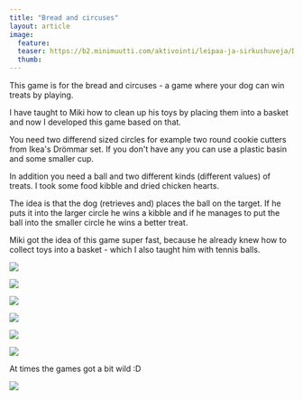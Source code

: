 ```yaml
---
title: "Bread and circuses"
layout: article
image:
  feature:
  teaser: https://b2.minimuutti.com/aktivointi/leipaa-ja-sirkushuveja/DS61427_-245px.jpg
  thumb:
---
```


This game is for the bread and circuses - a game where your dog can win treats by playing.

I have taught to Miki how to clean up his toys by placing them into a basket and now I developed this game based on that.

You need two differend sized circles for example two round cookie cutters from Ikea's Drömmar set. If you don't have any you can use a plastic basin and some smaller cup.

In addition you need a ball and two different kinds (different values) of treats. I took some food kibble and dried chicken hearts.

The idea is that the dog (retrieves and) places the ball on the target. If he puts it into the larger circle he wins a kibble and if he manages to put the ball into the smaller circle he wins a better treat.

Miki got the idea of this game super fast, because he already knew how to collect toys into a basket - which I also taught him with tennis balls.

![](https://b2.minimuutti.com/aktivointi/leipaa-ja-sirkushuveja/DS61391-800px.jpg)

![](https://b2.minimuutti.com/aktivointi/leipaa-ja-sirkushuveja/DS61421-800px.jpg)

![](https://b2.minimuutti.com/aktivointi/leipaa-ja-sirkushuveja/DS61427-800px.jpg)

![](https://b2.minimuutti.com/aktivointi/leipaa-ja-sirkushuveja/DS61428-800px.jpg)

![](https://b2.minimuutti.com/aktivointi/leipaa-ja-sirkushuveja/DS61402-800px.jpg)

![](https://b2.minimuutti.com/aktivointi/leipaa-ja-sirkushuveja/DS61403-800px.jpg)

At times the games got a bit wild :D

![](https://b2.minimuutti.com/aktivointi/leipaa-ja-sirkushuveja/DS61530-800px.jpg)
